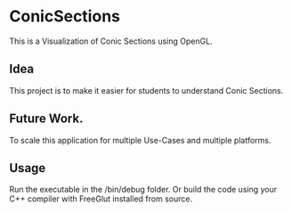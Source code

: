 # ConicSections
This is a Visualization of Conic Sections using OpenGL.


## Idea
This project is to make it easier for students to understand Conic Sections.

## Future Work.
To scale this application for multiple Use-Cases and multiple platforms.

## Usage
Run the executable in the /bin/debug folder.
Or build the code using your C++ compiler with FreeGlut installed from source.
